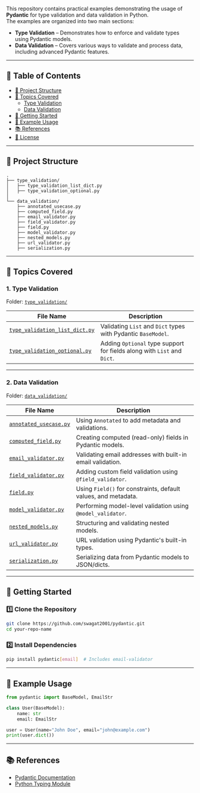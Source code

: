 This repository contains practical examples demonstrating the usage of **Pydantic** for type validation and data validation in Python.  
The examples are organized into two main sections:

- __Type Validation__ – Demonstrates how to enforce and validate types using Pydantic models.
- __Data Validation__ – Covers various ways to validate and process data, including advanced Pydantic features.

---

## 📑 Table of Contents
- [📂 Project Structure](#-project-structure)
- [📌 Topics Covered](#-topics-covered)
  - [Type Validation](#1-type-validation)
  - [Data Validation](#2-data-validation)
- [🚀 Getting Started](#-getting-started)
- [📖 Example Usage](#-example-usage)
- [📚 References](#-references)
- [📝 License](#-license)

---

## 📂 Project Structure

```plaintext
.
├── type_validation/
│   ├── type_validation_list_dict.py
│   ├── type_validation_optional.py
│
└── data_validation/
    ├── annotated_usecase.py
    ├── computed_field.py
    ├── email_validator.py
    ├── field_validator.py
    ├── field.py
    ├── model_validator.py
    ├── nested_models.py
    ├── url_validator.py
    ├── serialization.py
````

---

## 📌 Topics Covered

### 1. **Type Validation**

Folder: [`type_validation/`](./type_validation)

| File Name                                                                        | Description                                                             |
| -------------------------------------------------------------------------------- | ----------------------------------------------------------------------- |
| [`type_validation_list_dict.py`](./type_validation/type_validation_list_dict.py) | Validating `List` and `Dict` types with Pydantic `BaseModel`.           |
| [`type_validation_optional.py`](./type_validation/type_validation_optional.py)   | Adding `Optional` type support for fields along with `List` and `Dict`. |

---

### 2. **Data Validation**

Folder: [`data_validation/`](./data_validation)

| File Name                                                        | Description                                                    |
| ---------------------------------------------------------------- | -------------------------------------------------------------- |
| [`annotated_usecase.py`](./data_validation/annotated_usecase.py) | Using `Annotated` to add metadata and validations.             |
| [`computed_field.py`](./data_validation/computed_field.py)       | Creating computed (read-only) fields in Pydantic models.       |
| [`email_validator.py`](./data_validation/email_validator.py)     | Validating email addresses with built-in email validation.     |
| [`field_validator.py`](./data_validation/field_validator.py)     | Adding custom field validation using `@field_validator`.       |
| [`field.py`](./data_validation/field.py)                         | Using `Field()` for constraints, default values, and metadata. |
| [`model_validator.py`](./data_validation/model_validator.py)     | Performing model-level validation using `@model_validator`.    |
| [`nested_models.py`](./data_validation/nested_models.py)         | Structuring and validating nested models.                      |
| [`url_validator.py`](./data_validation/url_validator.py)         | URL validation using Pydantic's built-in types.                |
| [`serialization.py`](./data_validation/serialization.py)         | Serializing data from Pydantic models to JSON/dicts.           |

---

## 🚀 Getting Started

### 1️⃣ Clone the Repository

```bash
git clone https://github.com/swagat2001/pydantic.git
cd your-repo-name
```

### 2️⃣ Install Dependencies

```bash
pip install pydantic[email]  # Includes email-validator
```

---

## 📖 Example Usage

```python
from pydantic import BaseModel, EmailStr

class User(BaseModel):
    name: str
    email: EmailStr

user = User(name="John Doe", email="john@example.com")
print(user.dict())
```

---

## 📚 References

* [Pydantic Documentation](https://docs.pydantic.dev/)
* [Python Typing Module](https://docs.python.org/3/library/typing.html)



